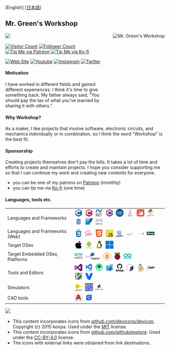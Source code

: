 [English] [[日本語](README-jp.md#readme)]

<h2>Mr. Green's Workshop</h2>

<img align="right" height="250" alt="Mr. Green's Workshop" src="https://avatars.githubusercontent.com/u/76992231?v=4" />

<img width="450" src="https://github-readme-stats.vercel.app/api?username=MrGreensWorkshop&show_icons=true&hide_border=true">

[![Visitor Count](https://visitor-badge.laobi.icu/badge?page_id=MrGreensWorkshop.MrGreensWorkshop)](README.md#readme)
[![Follower Count](https://img.shields.io/github/followers/MrGreensWorkshop?label=Followers&style=badge)](README.md#readme)
[![Tip Me via Patreon](https://shields.io/badge/Patreon-Tip%20me-blue?logo=Patreon)](https://patreon.com/MrGreensWorkshop "Tip Me via Patreon")
[![Tip Me via Ko-fi](https://shields.io/badge/Ko--fi-Tip%20me-blue?logo=kofi)](https://www.ko-fi.com/MrGreensWorkshop "Tip Me via Ko-fi")

[![Web Site](https://shields.io/badge/MrGreensWorkshop.com-gray)](https://www.mrgreensworkshop.com "MrGreensWorkshop.com")
[![Youtube](https://shields.io/badge/Youtube-gray?logo=youtube)](https://www.youtube.com/channel/UCf-BfpqjqvPKGXFc22rkR9w)
[![Instagram](https://shields.io/badge/instagram-gray?logo=Instagram)](https://www.instagram.com/mrgreensworkshop)
[![Twitter](https://shields.io/badge/Twitter-gray?logo=twitter)](https://twitter.com/MrGreenWorkshop)

#### Motivation

I have worked in different fields and gained different experiences. I think it's time to give something back. My father always said, ”You should pay the tax of what you've learned by sharing it with others.”.

#### Why Workshop?

As a maker, I like projects that involve software, electronic circuits, and mechanics individually or in combination, so I think the word "Workshop" is the best fit.

#### Sponsorship

Creating projects themselves don't pay the bills. It takes a lot of time and efforts to create and maintain projects. I hope you consider supporting me so that I can continue my work and creating new contents for everyone.

- you can be one of my patrons on [Patreon](https://patreon.com/MrGreensWorkshop "Be my Patron") (monthly)
- you can tip me via [Ko-fi](https://www.ko-fi.com/MrGreensWorkshop "Tip Me via Ko-fi") (one time)

#### Languages, tools etc.

|  |  |
| :------ | ------------------ |
| Languages and Frameworks | [<img src="icons/github/devicons-devicon/c-original.svg" title="C" alt="C" width="25" height="25"/>](README.md#Languages-tools-etc)&nbsp; [<img src="icons/github/devicons-devicon/cplusplus-original.svg" title="C++" alt="C++" width="25" height="25"/>](README.md#Languages-tools-etc)&nbsp; [<img src="icons/github/devicons-devicon/dot-net-original-wordmark.svg" title=".NET" alt=".NET" width="25" height="25"/>](README.md#Languages-tools-etc)&nbsp; [<img src="icons/github/devicons-devicon/csharp-original.svg" title="C#" alt="C#" width="25" height="25"/>](README.md#Languages-tools-etc)&nbsp; [<img src="icons/github/github-explore/visual-basic.png" title="Visual Basic" alt="Visual Basic" width="25" height="25"/>](README.md#Languages-tools-etc)&nbsp; [<img src="icons/github/devicons-devicon/java-original-wordmark.svg" title="Java" alt="Java" width="25" height="25"/>](README.md#Languages-tools-etc)&nbsp; [<img src="icons/github/devicons-devicon/swift-original.svg" title="Swift" alt="Swift" width="25" height="25"/>](README.md#Languages-tools-etc)&nbsp; [<img src="icons/github/devicons-devicon/python-original-wordmark.svg" title="python" alt="python" width="25" height="25"/>](README.md#Languages-tools-etc)&nbsp; [<img src="icons/github/github-explore/sql.png" title="SQL"  alt="SQL" width="25" height="25"/>](README.md#Languages-tools-etc)&nbsp; [<img src="icons/github/github-explore/sqlite.png" title="SQLite"  alt="SQLite" width="25" height="25"/>](README.md#Languages-tools-etc)&nbsp; [<img src="icons/mine/ladder_logic.png" title="Ladder Logic" alt="Ladder Logic" width="25" height="25"/>](README.md#Languages-tools-etc)&nbsp; |
| Languages and Frameworks (Web)| [<img src="icons/github/devicons-devicon/css3-plain-wordmark.svg" title="CSS3" alt="CSS" width="25" height="25"/>](README.md#Languages-tools-etc)&nbsp; [<img src="icons/github/devicons-devicon/sass-original.svg" title="SASS" alt="SASS" width="25" height="25"/>](README.md#Languages-tools-etc)&nbsp; [<img src="icons/github/devicons-devicon/html5-original.svg" title="HTML5" alt="HTML" width="25" height="25"/>](README.md#Languages-tools-etc)&nbsp; [<img src="icons/github/devicons-devicon/javascript-original.svg" title="JavaScript" alt="JavaScript" width="25" height="25"/>](README.md#Languages-tools-etc)&nbsp; [<img src="icons/github/devicons-devicon/jquery-original-wordmark.svg" title="Jquery" alt="Jquery" width="25" height="25"/>](README.md#Languages-tools-etc)&nbsp; [<img src="icons/github/github-explore/mysql.png" title="MySQL"  alt="MySQL" width="25" height="25"/>](README.md#Languages-tools-etc)&nbsp; [<img src="icons/github/github-explore/jekyll.png" title="jekyll" alt="jekyll" width="25" height="25"/>](README.md#Languages-tools-etc)&nbsp; [<img src="icons/github/devicons-devicon/django-original.svg" title="Django" alt="Django" width="25" height="25"/>](README.md#Languages-tools-etc)&nbsp;|
| Target OSes | [<img src="icons/github/devicons-devicon/apple-original.svg" title="iOS" alt="iOS" width="25" height="25"/>](README.md#Languages-tools-etc)&nbsp; [<img src="icons/github/devicons-devicon/android-plain-wordmark.svg" title="Android" alt="Android" width="25" height="25"/>](README.md#Languages-tools-etc)&nbsp; [<img src="icons/github/devicons-devicon/linux-original.svg" title="Linux" alt="Linux" width="25" height="25"/>](README.md#Languages-tools-etc)&nbsp; [<img src="icons/github/github-explore/windows.png" title="MS Windows" alt="MS Windows" width="25" height="25"/>](README.md#Languages-tools-etc)&nbsp; |
| Target Embedded OSes, Platforms | <a href="https://github.com/ARMmbed"><img src="icons/external/arm-mbed.jpg" title="Arm Mbed OS" alt="Arm Mbed OS" width="25" height="25"/></a>&nbsp; <a href="https://www.zephyrproject.org/"><img src="icons/external/zephyr-logo1.png" title="Zephyr OS" alt="Zephyr OS" width="50" height="25"/></a>&nbsp; <a href="https://github.com/platformio"><img src="icons/external/platformio-logo.png" title="PlatformIO" alt="PlatformIO" width="25" height="25"/></a>&nbsp; [<img src="icons/github/devicons-devicon/raspberrypi-original.svg" title="Raspberry Pi" alt="Raspberry Pi" width="25" height="25"/>](README.md#Languages-tools-etc)&nbsp; [<img src="icons/github/devicons-devicon/arduino-original-wordmark.svg" title="Arduino" alt="Arduino" width="25" height="25"/>](README.md#Languages-tools-etc)&nbsp;|
| Tools and Editors | [<img src="icons/github/devicons-devicon/visualstudio-plain.svg" title="Visual Studio" alt="Visual Studio" width="25" height="25"/>](README.md#Languages-tools-etc)&nbsp; [<img src="icons/github/devicons-devicon/vscode-original-wordmark.svg" title="VS Code" alt="VS Code" width="25" height="25"/>](README.md#Languages-tools-etc)&nbsp; [<img src="icons/github/github-explore/android-studio.png" title="Android Studio" alt="Android Studio" width="25" height="25"/>](README.md#Languages-tools-etc)&nbsp; [<img src="icons/github/github-explore/xcode.png" title="Xcode" alt="Xcode" width="25" height="25"/>](README.md#Languages-tools-etc)&nbsp; [<img src="icons/github/devicons-devicon/github-original-wordmark.svg" title="Github" alt="Github" width="25" height="25"/>](README.md#Languages-tools-etc)&nbsp; [<img src="icons/github/devicons-devicon/bash-original.svg" title="bash"  alt="bash" width="25" height="25"/>](README.md#Languages-tools-etc)&nbsp; [<img src="icons/github/github-explore/homebrew.png" title="Homebrew"  alt="Homebrew" width="25" height="25"/>](README.md#Languages-tools-etc)&nbsp; [<img src="icons/github/devicons-devicon/ssh-original-wordmark.svg" title="ssh"  alt="ssh" width="25" height="25"/>](README.md#Languages-tools-etc)&nbsp; [<img src="icons/github/devicons-devicon/vim-original.svg" title="Vim"  alt="Vim" width="25" height="25"/>](README.md#Languages-tools-etc)&nbsp; [<img src="icons/github/devicons-devicon/vagrant-original.svg" title="Vagrant"  alt="Vagrant" width="25" height="25"/>](README.md#Languages-tools-etc)&nbsp; |
| Simulators | [<img src="icons/github/devicons-devicon/labview-original-wordmark.svg" title="NI Labview" alt="NI Labview" width="25" height="25"/>](README.md#Languages-tools-etc)&nbsp; <a href="https://www.ni.com/en-us/support/downloads/software-products/download.multisim.html"><img src="icons/external/multisim.webp" title="NI Multisim" alt="NI Multisim" width="25" height="25"/></a>&nbsp; [<img src="icons/github/github-explore/matlab.png" title="MATLAB" alt="MATLAB" width="25" height="25"/>](README.md#Languages-tools-etc)&nbsp; |
| CAD tools | <a href="https://www.autodesk.com/products/autocad/overview?term=1-YEAR&tab=subscription"><img src="icons/external/autocad-2017-badge-75x75.png" title="AutoCAD" alt="AutoCAD" width="25" height="25"/></a>&nbsp; <a href="https://github.com/Ultimaker/Cura/"><img src="icons/external/cura-128.png" title="Ultimaker Cura" alt="Ultimaker  Cura" width="25" height="25"/></a>&nbsp; |

<img src="https://github-readme-stats.vercel.app/api/top-langs/?username=MrGreensWorkshop&hide=php&theme=default" />

- This content incorporates icons from [github.com/devicons/devicon](https://github.com/devicons/devicon), Copyright (c) 2015 konpa. Used under the [MIT](https://opensource.org/licenses/MIT) license.
- This content incorporates icons from [github.com/github/explore](https://github.com/github/explore). Used under the [CC-BY-4.0](https://creativecommons.org/licenses/by/4.0/) license.
- The icons with external links were obtained from link destinations.
